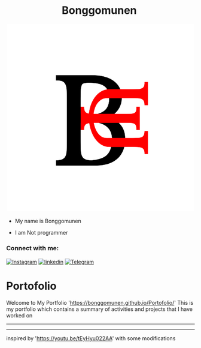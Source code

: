 <h1 align="center">Bonggomunen 
  <img src="https://media.tenor.com/images/30169e4a670daf12443df7d2dd140176/tenor.gif" width="40px" alt=""><br></h1>
<p align="center">
<img src="https://raw.githubusercontent.com/Bonggomunen/Portofolio/main/img/logo.png" />
</p>

<p align="center">

- My name is Bonggomunen

- I am Not programmer
 
</p>

<h3 align="left">Connect with me:</h3>
<p align="left">
<a href="https://www.instagram.com/_bonggodm_/?utm_medium=copy_link" target="blank"><img align="center" src="https://www.svgrepo.com/show/452229/instagram-1.svg" alt="Instagram" height="30" width="40" /></a>
<a href="https://www.linkedin.com/in/bonggo-dwi-munendyo-bb73241b4" target="blank"><img align="center" src="https://www.svgrepo.com/show/448234/linkedin.svg" alt="linkedin" height="30" width="40" /></a>
<a href="https://t.me/Bonggomunen" target="blank"><img align="center" src="https://www.svgrepo.com/show/452115/telegram.svg" alt="Telegram" height="30" width="40" /></a>
</p>

# Portofolio 
Welcome to My Portfolio 'https://bonggomunen.github.io/Portofolio/'
This is my portfolio which contains a summary of activities and projects that I have worked on


----------------------------------------------------------------------------------------------
----------------------------------------------------------------------------------------------
inspired by 'https://youtu.be/tEyHyu022AA' with some modifications



